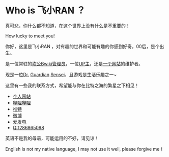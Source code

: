 # Who is 飞小RAN ？
真可悲，你什么都不知道，在这个世界上没有什么是不重要的！

How lucky to meet you!

你好，这里是飞小RAN ，对有趣的世界和可能有趣的你感到好奇，00后，是个出生。

是一位常驻的[坎公Bwiki管理员](https://wiki.biligame.com/gt/?curid=8943)，一位[UP主](https://space.bilibili.com/646195980)，还是[一个网站](https://hitfun.top)的维护者。

现是一位[Dr.](https://ak.hypergryph.com) [Guardian](https://www.guardiantales.com) [Sensei](https://bluearchive.jp)，且游戏是生活乐趣之一~

这里有一些我的联系方式，希望能与你在比特之海的繁星之下相见！

* [个人网站](https://hitfun.top)
* [哔哩哔哩](https://space.bilibili.com/646195980)
* [推特](https://twitter.com/xiaofeiTM233)
* [微博](https://weibo.com/u/7713449059)
* [爱发电](https://afdian.net/@xiaofeitm233)
* [Q:1286865098](tencent://message/?uin=1286865098&Site=qq&Menu=yes)

英语不是我的母语，可能运用的不好，请见谅！

English is not my native language, I may not use it well, please forgive me！

